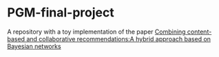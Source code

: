 # PGM-final-project
A repository with a toy implementation of the paper [Combining content-based and collaborative recommendations:A hybrid approach based on Bayesian networks](https://www.sciencedirect.com/science/article/pii/S0888613X10000460)
